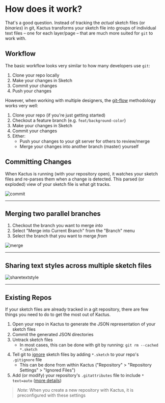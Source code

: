 # How does it work?

That's a good question. Instead of tracking the *actual* sketch files (or *binaries*) in git, Kactus transforms your sketch file into groups of individual text files – one for each layer/page – that are much more suited for `git` to work with. 

## Workflow

The basic workflow looks very similar to how many developers use `git`:

1. Clone your repo locally
2. Make your changes in Sketch
3. Commit your changes
4. Push your changes

However, when working with multiple designers, the [git-flow](https://www.atlassian.com/git/tutorials/comparing-workflows#gitflow-workflow) methodology works very well:

1. Clone your repo (if you're just getting started)
2. Checkout a feature branch (e.g. `feat/background-color`)
3. Make your changes in Sketch
4. Commit your changes
5. Either:
    - Push your changes to your git server for others to review/merge
    - Merge your changes into another branch (master) yourself

## Committing Changes

When Kactus is running (with your repository open), it watches your sketch files and re-parses them when a change is detected. This parsed (or exploded) view of your sketch file is what git tracks.

![commit](https://user-images.githubusercontent.com/3254314/28254880-df5a388e-6a65-11e7-8b73-8de6fe227927.gif)

---

## Merging two parallel branches

1. Checkout the branch you want to merge *into*
2. Select "Merge into Current Branch" from the "Branch" menu
3. Select the branch that you want to merge *from*

![merge](https://user-images.githubusercontent.com/3254314/28254882-e28fb8d0-6a65-11e7-86a5-d766d4303959.gif)

---

## Sharing text styles across multiple sketch files

![sharetextstyle](https://user-images.githubusercontent.com/3254314/28254883-e5f79a92-6a65-11e7-86cc-3cfdc687a454.gif)

---

## Existing Repos

If your sketch files are already tracked in a git repository, there are few things you need to do to get the most out of Kactus.

1. Open your repo in Kactus to generate the JSON representation of your sketch files
2. Commit the generated JSON directories
3. Untrack sketch files
    - In most cases, this can be done with git by running: `git rm --cached *.sketch`
4. Tell git to [ignore](/help/glossary/#ignore) sketch files by adding `*.sketch` to your repo's `.gitignore` file
    - This can be done from within Kactus ("Repository" > "Repository Settings" > "Ignored Files")
5. Add (or modify) your repository's `.gitattributes` file to include `* text=auto` ([more details](https://git-scm.com/docs/gitattributes#_end_of_line_conversion))

> *Note:* When you create a new repository with Kactus, it is preconfigured with these settings

